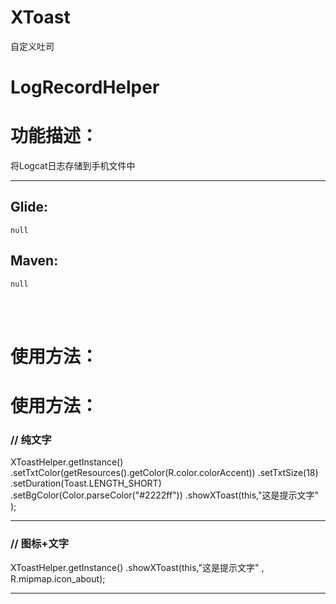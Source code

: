 # XToast
自定义吐司

# LogRecordHelper


# 功能描述：

将Logcat日志存储到手机文件中

-------------------------------------------------------------------

## Glide:
```
null
```


## Maven:
```
null
```
<br><br>
# 使用方法：

# 使用方法：
 
 ### // 纯文字
 XToastHelper.getInstance()
             .setTxtColor(getResources().getColor(R.color.colorAccent))
             .setTxtSize(18)
             .setDuration(Toast.LENGTH_SHORT)
             .setBgColor(Color.parseColor("#2222ff"))
             .showXToast(this,"这是提示文字" );
 
 ---------
 
### // 图标+文字
 
  XToastHelper.getInstance()
              .showXToast(this,"这是提示文字" , R.mipmap.icon_about);
 
  ---------

